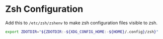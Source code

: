 # Zsh Configuration

Add this to `/etc/zsh/zshenv` to make zsh configuration files visible to zsh.
```zsh
export ZDOTDIR="${ZDOTDIR:-${XDG_CONFIG_HOME:-${HOME}/.config}/zsh}"
```
